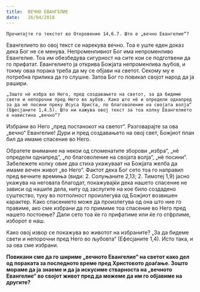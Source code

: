 ```yaml
---
title:  ВЕЧНО ЕВАНГЕЛИЕ
date:   26/04/2018
---
```


`Прочитајте го текстот во Откровение 14,6.7. Што е „вечно Евангелие“?`

Евангелието во овој текст се нарекува вечно. Тоа е уште еден доказ дека Бог не се менува. Непроменливиот Бог има непроменливо Евангелие. Тоа им обезбедува сигурност на сите кои се подготвени да го прифатат. Евангелието ја открива Божјата непроменлива љубов, и токму оваа порака треба да му се објави на светот. Секому му е потребна прилика да го слушне. Затоа Бог го повикал својот народ да ја рашири.

`„Зашто нѐ избра во Него, пред создавањето на светот, за да бидеме свети и непорочни пред Него во љубов. Како што нѐ и определи однапред за да нѐ посини преку Исуса Христа, по благоволение на својата волја“ (Ефесјаните 1,4.5). Што ни кажува овој текст за тоа колку Евангелието е навистина „вечно“?`

Избрани во Него „пред постанокот на светот“. Разговарајте за ова „вечно“ Евангелие! Дури и пред создавањето на овој свет, Божјиот план бил да имаме спасение во Него.

Обратете внимание на некои од споменатите зборови „избра“, „нѐ определи однапред“, „по благоволение на својата волја“, „нѐ посини“.
Забележете колку овие два стиха укажуваат на Божјата желба да имаме вечен живот „во Него“. Фактот дека Бог сето тоа го направил пред вечните времиња (види: 2. Солуњаните 2,13; 2. Тимотеј 1,9) јасно укажува на неговата благодат, покажувајќи дека нашето спасение не зависи од нашите дела, ниту од заслугите на кое било создадено суштество, туку во потполност произлегува од Божјиот возвишен карактер. Како спасението може да произлегува од она што ние го правиме, ако сме избрани да го примиме тоа спасение во Него пред нашето постоење? Дали сето тоа ќе го прифатиме или ќе го отфрлиме, изборот е наш.

Како овој извор се покажува во животот на избраните? „За да бидеме свети и непорочни пред Него во љубовта“ (Ефесјаните 1,4). Исто така, и за ова сме избрани.

**Повикани сме да го шириме „вечното Евангелие“ на светот како дел од пораката за последното време пред Христовото доаѓање. Зошто мораме да ја знаеме и да ја искусиме стварноста на „вечното Евангелие“ во својот живот пред да можеме да им го објавиме на другите?**
